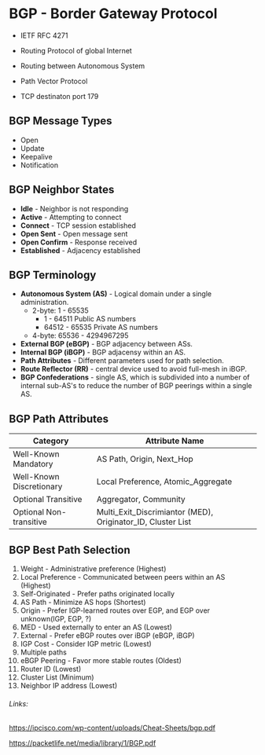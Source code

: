 # BGP - Border Gateway Protocol

* IETF RFC 4271

* Routing Protocol of global Internet

* Routing between Autonomous System

* Path Vector Protocol

* TCP destinaton port 179


## BGP Message Types

* Open
* Update
* Keepalive
* Notification

## BGP Neighbor States

* **Idle** - Neighbor is not responding
* **Active** - Attempting to connect
* **Connect** - TCP session established
* **Open Sent** - Open message sent
* **Open Confirm** - Response received
* **Established** - Adjacency established

## BGP Terminology

* **Autonomous System (AS)** - Logical domain under a single administration.
  * 2-byte: 1 - 65535
    * 1 - 64511 Public AS numbers
    * 64512 - 65535 Private AS numbers
  * 4-byte: 65536 - 4294967295
* **External BGP (eBGP)** - BGP adjacency between ASs.
* **Internal BGP (iBGP)** - BGP adjacensy within an AS.
* **Path Attributes** - Different parameters used for path selection.
* **Route Reflector (RR)** - central device used to avoid full-mesh in iBGP.
* **BGP Confederations** - single AS, which is subdivided into a number of internal sub-AS's to reduce the number of BGP peerings within a single AS.

## BGP Path Attributes

Category | Attribute Name
-------- | --------------
Well-Known Mandatory |  AS Path, Origin, Next_Hop
Well-Known Discretionary | Local Preference, Atomic_Aggregate
Optional Transitive | Aggregator, Community
Optional Non-transitive | Multi_Exit_Discrimiantor (MED), Originator_ID, Cluster List


## BGP Best Path Selection

1. Weight - Administrative preference (Highest)
2. Local Preference - Communicated between peers within an AS (Highest)
3. Self-Originated - Prefer paths originated locally
4. AS Path - Minimize AS hops (Shortest)
5. Origin - Prefer IGP-learned routes over EGP, and EGP over unknown(IGP, EGP, ?)
6. MED - Used externally to enter an AS (Lowest)
7. External - Prefer eBGP routes over iBGP (eBGP, iBGP)
8. IGP Cost - Consider IGP metric (Lowest)
9. Multiple paths
10. eBGP Peering - Favor more stable routes (Oldest)
11. Router ID (Lowest)
12. Cluster List (Minimum)
13. Neighbor IP address (Lowest)

###### Links:
https://ipcisco.com/wp-content/uploads/Cheat-Sheets/bgp.pdf

https://packetlife.net/media/library/1/BGP.pdf
